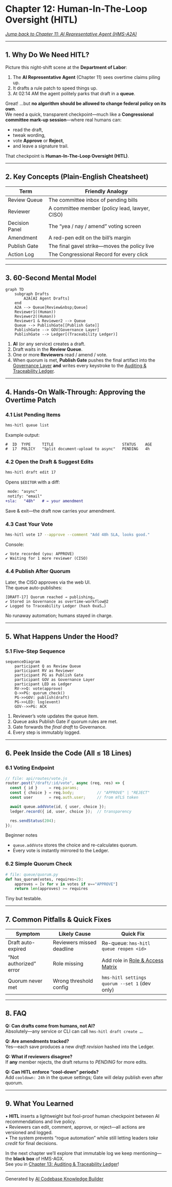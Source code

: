 # Chapter 12: Human-In-The-Loop Oversight (HITL)

*[Jump back to Chapter&nbsp;11: AI Representative Agent (HMS-A2A)](11_ai_representative_agent__hms_a2a__.md)*  

---

## 1. Why Do We Need HITL?

Picture this night-shift scene at the **Department of Labor**:

1. The **AI Representative Agent** (Chapter 11) sees overtime claims piling up.  
2. It drafts a rule patch to speed things up.  
3. At 02:14 AM the agent politely parks that draft in a **queue**.

Great! …but **no algorithm should be allowed to change federal policy on its own**.  
We need a quick, transparent checkpoint—much like a **Congressional committee mark-up session**—where real humans can:

* read the draft,  
* tweak wording,  
* vote **Approve** or **Reject**,  
* and leave a signature trail.

That checkpoint is **Human-In-The-Loop Oversight (HITL)**.

---

## 2. Key Concepts (Plain-English Cheatsheet)

| Term | Friendly Analogy |
|------|------------------|
| Review Queue | The committee inbox of pending bills |
| Reviewer | A committee member (policy lead, lawyer, CISO) |
| Decision Panel | The “yea / nay / amend” voting screen |
| Amendment | A red-pen edit on the bill’s margin |
| Publish Gate | The final gavel strike—moves the policy live |
| Action Log | The Congressional Record for every click |

---

## 3. 60-Second Mental Model

```mermaid
graph TD
    subgraph Drafts
        A2A[AI Agent Drafts]
    end
    A2A --> Queue[Review&nbsp;Queue]
    Reviewer1((Human))
    Reviewer2((Human))
    Reviewer1 & Reviewer2 --> Queue
    Queue --> PublishGate[[Publish Gate]]
    PublishGate --> GOV[Governance Layer]
    PublishGate --> Ledger[(Traceability Ledger)]
```

1. **AI** (or any service) creates a draft.  
2. Draft waits in the **Review Queue**.  
3. One or more **Reviewers** read / amend / vote.  
4. When quorum is met, **Publish Gate** pushes the final artifact into the [Governance Layer](01_governance_layer__hms_gov__.md) **and** writes every keystroke to the [Auditing & Traceability Ledger](13_auditing___traceability_ledger_.md).

---

## 4. Hands-On Walk-Through: Approving the Overtime Patch

### 4.1 List Pending Items

```bash
hms-hitl queue list
```

Example output:

```
#  ID  TYPE     TITLE                              STATUS    AGE
#  17  POLICY   "Split document-upload to async"   PENDING   4h
```

### 4.2 Open the Draft & Suggest Edits

```bash
hms-hitl draft edit 17
```

Opens `$EDITOR` with a diff:

```diff
 mode: "async"
 notify: "email"
+sla:   "48h"   # ← your amendment
```

Save & exit—the draft now carries your amendment.

### 4.3 Cast Your Vote

```bash
hms-hitl vote 17 --approve --comment "Add 48h SLA, looks good."
```

Console:

```
✔ Vote recorded (you: APPROVE)
✔ Waiting for 1 more reviewer (CISO)
```

### 4.4 Publish After Quorum

Later, the CISO approves via the web UI.  
The queue auto-publishes:

```
[DRAFT-17] Quorum reached → publishing…
✔ Stored in Governance as overtime-workflow@2
✔ Logged to Traceability Ledger (hash 0xa5…)
```

No runaway automation; humans stayed in charge.

---

## 5. What Happens Under the Hood?

### 5.1 Five-Step Sequence

```mermaid
sequenceDiagram
    participant Q as Review Queue
    participant RV as Reviewer
    participant PG as Publish Gate
    participant GOV as Governance Layer
    participant LED as Ledger
    RV->>Q: vote(approve)
    Q->>PG: quorum_check()
    PG->>GOV: publish(draft)
    PG->>LED: log(event)
    GOV-->>PG: ACK
```

1. Reviewer’s vote updates the queue item.  
2. Queue asks Publish Gate if quorum rules are met.  
3. Gate forwards the *final draft* to Governance.  
4. Every step is immutably logged.

---

## 6. Peek Inside the Code (All ≤ 18 Lines)

### 6.1 Voting Endpoint

```js
// file: api/routes/vote.js
router.post("/draft/:id/vote", async (req, res) => {
  const { id }     = req.params;
  const { choice } = req.body;          // "APPROVE" | "REJECT"
  const user       = req.auth.user;     // from mTLS token

  await queue.addVote(id, { user, choice });
  ledger.record({ id, user, choice });  // transparency

  res.sendStatus(204);
});
```

Beginner notes  
* `queue.addVote` stores the choice and re-calculates quorum.  
* Every vote is instantly mirrored to the Ledger.

### 6.2 Simple Quorum Check

```python
# file: queue/quorum.py
def has_quorum(votes, requires=2):
    approves = [v for v in votes if v=="APPROVE"]
    return len(approves) >= requires
```

Tiny but testable.

---

## 7. Common Pitfalls & Quick Fixes

| Symptom | Likely Cause | Quick Fix |
|---------|--------------|-----------|
| Draft auto-expired | Reviewers missed deadline | Re-queue: `hms-hitl queue reopen <id>` |
| “Not authorized” error | Role missing | Add role in [Role & Access Matrix](08_role___access_control_matrix_.md) |
| Quorum never met | Wrong threshold config | `hms-hitl settings quorum --set 1` (dev only) |

---

## 8. FAQ

**Q: Can drafts come from humans, not AI?**  
Absolutely—any service or CLI can call `hms-hitl draft create …`.

**Q: Are amendments tracked?**  
Yes—each save produces a new *draft revision* hashed into the Ledger.

**Q: What if reviewers disagree?**  
If **any** member rejects, the draft returns to *PENDING* for more edits.

**Q: Can HITL enforce “cool-down” periods?**  
Add `cooldown: 24h` in the queue settings; Gate will delay publish even after quorum.

---

## 9. What You Learned

• **HITL** inserts a lightweight but fool-proof human checkpoint between AI recommendations and live policy.  
• Reviewers can edit, comment, approve, or reject—all actions are versioned and logged.  
• The system prevents “rogue automation” while still letting leaders *take credit* for final decisions.

In the next chapter we’ll explore that immutable log we keep mentioning—the **black box** of HMS-AGX.  
See you in [Chapter&nbsp;13: Auditing & Traceability Ledger](13_auditing___traceability_ledger_.md)!

---

Generated by [AI Codebase Knowledge Builder](https://github.com/The-Pocket/Tutorial-Codebase-Knowledge)